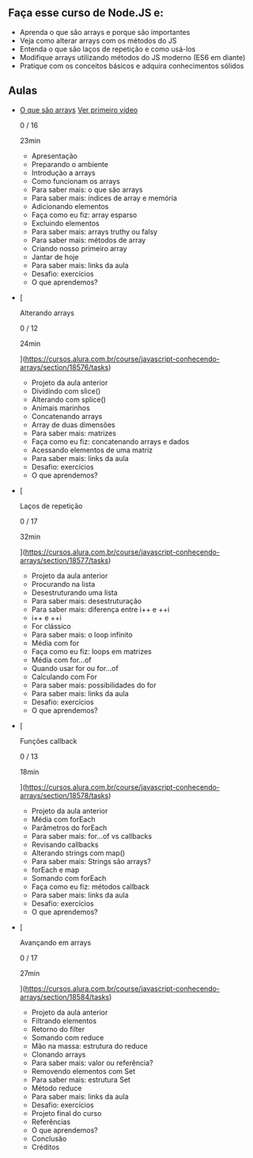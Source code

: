 ## Faça esse curso de Node.JS e:

- Aprenda o que são arrays e porque são importantes
- Veja como alterar arrays com os métodos do JS
- Entenda o que são laços de repetição e como usá-los
- Modifique arrays utilizando métodos do JS moderno (ES6 em diante)
- Pratique com os conceitos básicos e adquira conhecimentos sólidos

## Aulas

- [](https://cursos.alura.com.br/course/javascript-conhecendo-arrays/section/18575/tasks)
    
    [O que são arrays](https://cursos.alura.com.br/course/javascript-conhecendo-arrays/section/18575/tasks) [Ver primeiro vídeo](https://cursos.alura.com.br/course/javascript-conhecendo-arrays/task/147913)
    
    0 / 16
    
    23min
    
    - Apresentação
    - Preparando o ambiente
    - Introdução a arrays
    - Como funcionam os arrays
    - Para saber mais: o que são arrays
    - Para saber mais: índices de array e memória
    - Adicionando elementos
    - Faça como eu fiz: array esparso
    - Excluindo elementos
    - Para saber mais: arrays truthy ou falsy
    - Para saber mais: métodos de array
    - Criando nosso primeiro array
    - Jantar de hoje
    - Para saber mais: links da aula
    - Desafio: exercícios
    - O que aprendemos?
- [
    
    Alterando arrays
    
    0 / 12
    
    24min
    
    ](https://cursos.alura.com.br/course/javascript-conhecendo-arrays/section/18576/tasks)
    
    - Projeto da aula anterior
    - Dividindo com slice()
    - Alterando com splice()
    - Animais marinhos
    - Concatenando arrays
    - Array de duas dimensões
    - Para saber mais: matrizes
    - Faça como eu fiz: concatenando arrays e dados
    - Acessando elementos de uma matriz
    - Para saber mais: links da aula
    - Desafio: exercícios
    - O que aprendemos?
- [
    
    Laços de repetição
    
    0 / 17
    
    32min
    
    ](https://cursos.alura.com.br/course/javascript-conhecendo-arrays/section/18577/tasks)
    
    - Projeto da aula anterior
    - Procurando na lista
    - Desestruturando uma lista
    - Para saber mais: desestruturação
    - Para saber mais: diferença entre i++ e ++i
    - i++ e ++i
    - For clássico
    - Para saber mais: o loop infinito
    - Média com for
    - Faça como eu fiz: loops em matrizes
    - Média com for...of
    - Quando usar for ou for...of
    - Calculando com For
    - Para saber mais: possibilidades do for
    - Para saber mais: links da aula
    - Desafio: exercícios
    - O que aprendemos?
- [
    
    Funções callback
    
    0 / 13
    
    18min
    
    ](https://cursos.alura.com.br/course/javascript-conhecendo-arrays/section/18578/tasks)
    
    - Projeto da aula anterior
    - Média com forEach
    - Parâmetros do forEach
    - Para saber mais: for...of vs callbacks
    - Revisando callbacks
    - Alterando strings com map()
    - Para saber mais: Strings são arrays?
    - forEach e map
    - Somando com forEach
    - Faça como eu fiz: métodos callback
    - Para saber mais: links da aula
    - Desafio: exercícios
    - O que aprendemos?
- [
    
    Avançando em arrays
    
    0 / 17
    
    27min
    
    ](https://cursos.alura.com.br/course/javascript-conhecendo-arrays/section/18584/tasks)
    
    - Projeto da aula anterior
    - Filtrando elementos
    - Retorno do filter
    - Somando com reduce
    - Mão na massa: estrutura do reduce
    - Clonando arrays
    - Para saber mais: valor ou referência?
    - Removendo elementos com Set
    - Para saber mais: estrutura Set
    - Método reduce
    - Para saber mais: links da aula
    - Desafio: exercícios
    - Projeto final do curso
    - Referências
    - O que aprendemos?
    - Conclusão
    - Créditos